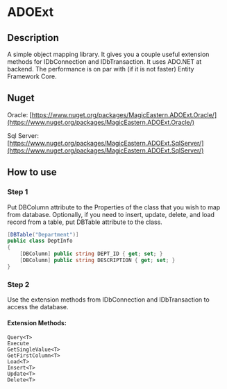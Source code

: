 # ADOExt

## Description
A simple object mapping library. It gives you a couple useful extension methods for IDbConnection and IDbTransaction. It uses ADO.NET at backend. The performance is on par with (if it is not faster) Entity Framework Core.


## Nuget
Oracle: [https://www.nuget.org/packages/MagicEastern.ADOExt.Oracle/](https://www.nuget.org/packages/MagicEastern.ADOExt.Oracle/)

Sql Server: [https://www.nuget.org/packages/MagicEastern.ADOExt.SqlServer/](https://www.nuget.org/packages/MagicEastern.ADOExt.SqlServer/)


## How to use
### Step 1
Put DBColumn attribute to the Properties of the class that you wish to map from database. Optionally, if you need to insert, update, delete, and load record from a table, put DBTable attribute to the class.
```c#
[DBTable("Department")]
public class DeptInfo
{
	[DBColumn] public string DEPT_ID { get; set; }
	[DBColumn] public string DESCRIPTION { get; set; }
}
```

### Step 2
Use the extension methods from IDbConnection and IDbTransaction to access the database.
#### Extension Methods:
```
Query<T>
Execute
GetSingleValue<T>
GetFirstColumn<T>
Load<T>
Insert<T>
Update<T>
Delete<T>
 ```
